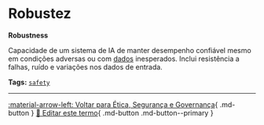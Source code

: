 # Robustez

**Robustness**

Capacidade de um sistema de IA de manter desempenho confiável mesmo em condições adversas ou com [dados](../conceitos-fundamentais/dados.md) inesperados. Inclui resistência a falhas, ruído e variações nos dados de entrada.


**Tags:** [`safety`](../tags.md#safety)

---

[:material-arrow-left: Voltar para Ética, Segurança e Governança](index.md){ .md-button }
[📝 Editar este termo](https://github.com/seu-usuario/glossario-ia/edit/main/glossario.yaml){ .md-button .md-button--primary }
